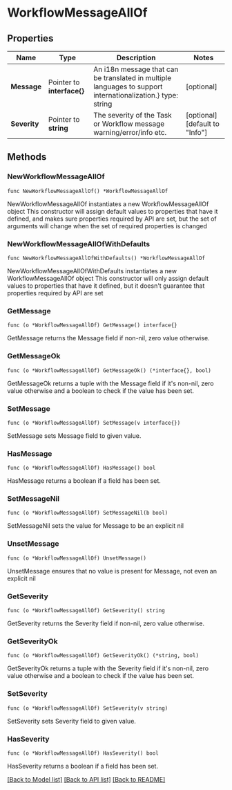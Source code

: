 # WorkflowMessageAllOf

## Properties

Name | Type | Description | Notes
------------ | ------------- | ------------- | -------------
**Message** | Pointer to **interface{}** | An i18n message that can be translated in multiple languages to support internationalization.} type: string | [optional] 
**Severity** | Pointer to **string** | The severity of the Task or Workflow message warning/error/info etc. | [optional] [default to "Info"]

## Methods

### NewWorkflowMessageAllOf

`func NewWorkflowMessageAllOf() *WorkflowMessageAllOf`

NewWorkflowMessageAllOf instantiates a new WorkflowMessageAllOf object
This constructor will assign default values to properties that have it defined,
and makes sure properties required by API are set, but the set of arguments
will change when the set of required properties is changed

### NewWorkflowMessageAllOfWithDefaults

`func NewWorkflowMessageAllOfWithDefaults() *WorkflowMessageAllOf`

NewWorkflowMessageAllOfWithDefaults instantiates a new WorkflowMessageAllOf object
This constructor will only assign default values to properties that have it defined,
but it doesn't guarantee that properties required by API are set

### GetMessage

`func (o *WorkflowMessageAllOf) GetMessage() interface{}`

GetMessage returns the Message field if non-nil, zero value otherwise.

### GetMessageOk

`func (o *WorkflowMessageAllOf) GetMessageOk() (*interface{}, bool)`

GetMessageOk returns a tuple with the Message field if it's non-nil, zero value otherwise
and a boolean to check if the value has been set.

### SetMessage

`func (o *WorkflowMessageAllOf) SetMessage(v interface{})`

SetMessage sets Message field to given value.

### HasMessage

`func (o *WorkflowMessageAllOf) HasMessage() bool`

HasMessage returns a boolean if a field has been set.

### SetMessageNil

`func (o *WorkflowMessageAllOf) SetMessageNil(b bool)`

 SetMessageNil sets the value for Message to be an explicit nil

### UnsetMessage
`func (o *WorkflowMessageAllOf) UnsetMessage()`

UnsetMessage ensures that no value is present for Message, not even an explicit nil
### GetSeverity

`func (o *WorkflowMessageAllOf) GetSeverity() string`

GetSeverity returns the Severity field if non-nil, zero value otherwise.

### GetSeverityOk

`func (o *WorkflowMessageAllOf) GetSeverityOk() (*string, bool)`

GetSeverityOk returns a tuple with the Severity field if it's non-nil, zero value otherwise
and a boolean to check if the value has been set.

### SetSeverity

`func (o *WorkflowMessageAllOf) SetSeverity(v string)`

SetSeverity sets Severity field to given value.

### HasSeverity

`func (o *WorkflowMessageAllOf) HasSeverity() bool`

HasSeverity returns a boolean if a field has been set.


[[Back to Model list]](../README.md#documentation-for-models) [[Back to API list]](../README.md#documentation-for-api-endpoints) [[Back to README]](../README.md)


